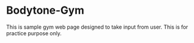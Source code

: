# Bodytone-Gym
This is sample gym web page designed to take input from user. This is for practice purpose only.
